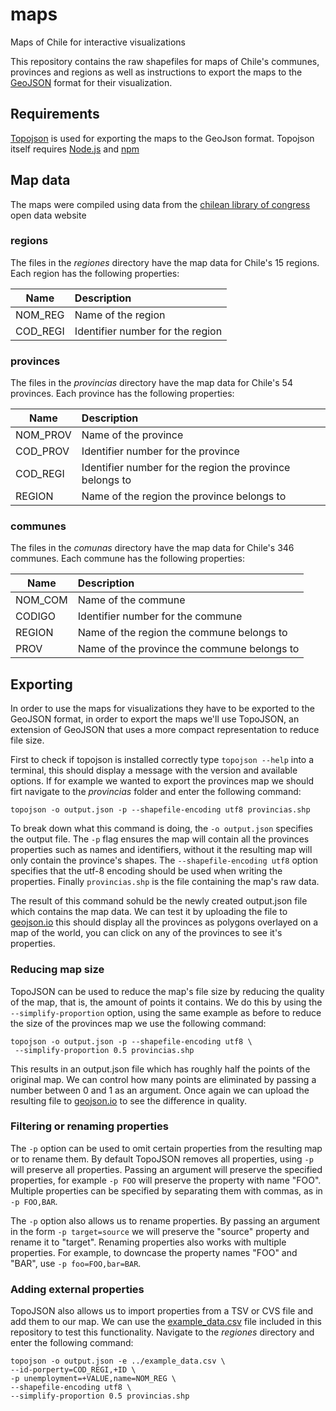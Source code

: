 # maps
Maps of Chile for interactive visualizations

This repository contains the raw shapefiles for maps of Chile's communes, provinces and regions as well as instructions to export the maps to the [GeoJSON](http://geojson.org/) format for their visualization.

## Requirements

[Topojson](https://github.com/mbostock/topojson) is used for exporting the maps to the GeoJson format. Topojson itself requires [Node.js](https://nodejs.org)  and [npm](https://www.npmjs.com/)

## Map data

The maps were compiled using data from the [chilean library of congress](https://www.bcn.cl/siit/mapas_vectoriales/index_html) open data website

### regions
The files in the *regiones* directory have the map data for Chile's 15 regions. Each region has the following properties:

| Name        | Description           |  
| ------------- |:-------------|
|  NOM_REG  | Name of the region |
| COD_REGI  | Identifier number for the region |

### provinces
The files in the *provincias* directory have the map data for Chile's 54 provinces. Each province has the following properties:

| Name        | Description           |  
| ------------- |:-------------|
|  NOM_PROV  | Name of the province |
| COD_PROV  | Identifier number for the province |
| COD_REGI  | Identifier number for the region the province belongs to |
| REGION  | Name of the region the province belongs to |

### communes
The files in the *comunas* directory have the map data for Chile's 346 communes. Each commune has the following properties:

| Name        | Description           |  
| ------------- |:-------------|
|  NOM_COM  | Name of the commune |
| CODIGO  | Identifier number for the commune |
| REGION  | Name of the region the commune belongs to |
| PROV  | Name of the province the commune belongs to |

## Exporting
In order to use the maps for visualizations they have to be exported to the GeoJSON format, in order to export the maps we'll use TopoJSON, an extension of GeoJSON that uses a more compact representation to reduce file size.

First to check if topojson is installed correctly type `topojson --help` into a terminal, this should display a message with the version and available options.
If for example we wanted to export the provinces map we should firt navigate to the *provincias* folder and enter the following command:

```
topojson -o output.json -p --shapefile-encoding utf8 provincias.shp
```
To break down what this command is doing, the `-o output.json` specifies the output file. The `-p` flag ensures the map will contain all the provinces properties such as names and identifiers, without it the resulting map will only contain the province's shapes. The `--shapefile-encoding utf8` option specifies that the utf-8 encoding should be used when writing the properties. Finally `provincias.shp` is the file containing the map's raw data.

The result of this command sohuld be the newly created output.json file which contains the map data. We can test it by uploading the file to [geojson.io](http://geojson.io) this should display all the provinces as polygons overlayed on a map of the world, you can click on any of the provinces to see it's properties.

### Reducing map size
TopoJSON can be used to reduce the map's file size by reducing the quality of the map, that is, the amount of points it contains. We do this by using the `--simplify-proportion` option, using the same example as before to reduce the size of the provinces map we use the following command:
```
topojson -o output.json -p --shapefile-encoding utf8 \
 --simplify-proportion 0.5 provincias.shp
```
This results in an output.json file which has roughly half the points of the original map. We can control how many points are eliminated by passing a number between 0 and 1 as an argument. Once again we can upload the resulting file to [geojson.io](http://geojson.io) to see the difference in quality.

### Filtering or renaming properties
The `-p` option can be used to omit certain properties from the resulting map or to rename them. By default TopoJSON removes all properties, using `-p` will preserve all properties. Passing an argument will preserve the specified properties, for example `-p FOO` will preserve the property with name "FOO". Multiple properties can be specified by separating them with commas, as in `-p FOO,BAR`.

The `-p` option also allows us to rename properties. By passing an argument in the form `-p target=source` we will preserve the "source" property and rename it to "target". Renaming properties also works with multiple properties. For example, to downcase the property names "FOO" and "BAR", use `-p foo=FOO,bar=BAR`.

### Adding external properties

TopoJSON also allows us to import properties from a TSV or CVS file and add them to our map.
We can use the [example_data.csv](./example_data.csv) file included in this repository to test this functionality. Navigate to the *regiones* directory and enter the following command:

```
topojson -o output.json -e ../example_data.csv \
--id-porperty=COD_REGI,+ID \
-p unemployment=+VALUE,name=NOM_REG \
--shapefile-encoding utf8 \
--simplify-proportion 0.5 provincias.shp
```
